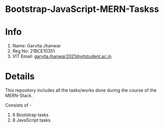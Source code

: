 # Bootstrap-JavaScript-MERN-Taskss
# Info
1) Name: Garvita Jhanwar
2) Reg No: 21BCE10351
3) VIT Email: garvita.jhanwar2021@vitstudent.ac.in

# Details
This repository includes all the tasks/works done during the course of the MERN-Stack.

Consists of - 
1) 6 Bootstrap tasks
2) 8 JavaScript tasks
